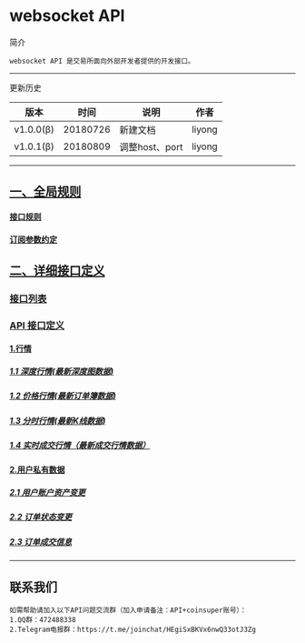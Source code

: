 # websocket API

简介

```
websocket API 是交易所面向外部开发者提供的开发接口。
```

------

更新历史

| 版本        | 时间       | 说明          | 作者     |
| --------- | -------- | ----------- | ------ |
| v1.0.0(β) | 20180726 | 新建文档        | liyong |
| v1.0.1(β) | 20180809 | 调整host、port | liyong |

------

## [一、全局规则](https://github.com/coinsuperapi/websocket_API_docs/wiki#%E4%B8%80%E5%85%A8%E5%B1%80%E8%A7%84%E5%88%99)

#### [接口规则](https://github.com/coinsuperapi/websocket_API_docs/wiki#%E6%8E%A5%E5%8F%A3%E8%A7%84%E5%88%99)

#### [订阅参数约定](https://github.com/coinsuperapi/websocket_API_docs/wiki#%E8%AE%A2%E9%98%85%E5%8F%82%E6%95%B0%E7%BA%A6%E5%AE%9A)

## [二、详细接口定义](https://github.com/coinsuperapi/websocket_API_docs/wiki#%E4%BA%8C%E8%AF%A6%E7%BB%86%E6%8E%A5%E5%8F%A3%E5%AE%9A%E4%B9%89)

### [接口列表](https://github.com/coinsuperapi/websocket_API_docs/wiki#%E6%8E%A5%E5%8F%A3%E5%88%97%E8%A1%A8)

### [API 接口定义](https://github.com/coinsuperapi/websocket_API_docs/wiki#api-%E6%8E%A5%E5%8F%A3%E5%AE%9A%E4%B9%89)

#### [1.行情](https://github.com/coinsuperapi/websocket_API_docs/wiki#1%E8%A1%8C%E6%83%85)

##### [1.1 深度行情(最新深度图数据)](https://github.com/coinsuperapi/websocket_API_docs/wiki#11-%E6%B7%B1%E5%BA%A6%E8%A1%8C%E6%83%85%E6%9C%80%E6%96%B0%E6%B7%B1%E5%BA%A6%E5%9B%BE%E6%95%B0%E6%8D%AE)

##### [1.2 价格行情(最新订单簿数据)](https://github.com/coinsuperapi/websocket_API_docs/wiki#12-%E4%BB%B7%E6%A0%BC%E8%A1%8C%E6%83%85%E6%9C%80%E6%96%B0%E8%AE%A2%E5%8D%95%E7%B0%BF%E6%95%B0%E6%8D%AE)

##### [1.3 分时行情(最新K线数据)](https://github.com/coinsuperapi/websocket_API_docs/wiki#13-%E5%88%86%E6%97%B6%E8%A1%8C%E6%83%85%E6%9C%80%E6%96%B0k%E7%BA%BF%E6%95%B0%E6%8D%AE)

##### [1.4 实时成交行情（最新成交行情数据）](https://github.com/coinsuperapi/websocket_API_docs/wiki#14-%E5%AE%9E%E6%97%B6%E6%88%90%E4%BA%A4%E8%A1%8C%E6%83%85%E6%9C%80%E6%96%B0%E6%88%90%E4%BA%A4%E8%A1%8C%E6%83%85%E6%95%B0%E6%8D%AE)

#### [2.用户私有数据](https://github.com/coinsuperapi/websocket_API_docs/wiki#2%E7%94%A8%E6%88%B7%E7%A7%81%E6%9C%89%E6%95%B0%E6%8D%AE)

##### [2.1 用户账户资产变更](https://github.com/coinsuperapi/websocket_API_docs/wiki#21-%E7%94%A8%E6%88%B7%E8%B4%A6%E6%88%B7%E8%B5%84%E4%BA%A7%E5%8F%98%E6%9B%B4)

##### [2.2 订单状态变更](https://github.com/coinsuperapi/websocket_API_docs/wiki#22-%E8%AE%A2%E5%8D%95%E7%8A%B6%E6%80%81%E5%8F%98%E6%9B%B4)

##### [2.3 订单成交信息](https://github.com/coinsuperapi/websocket_API_docs/wiki#23-%E8%AE%A2%E5%8D%95%E6%88%90%E4%BA%A4%E4%BF%A1%E6%81%AF)

------

## 联系我们

```
如需帮助请加入以下API问题交流群（加入申请备注：API+coinsuper账号）：
1.QQ群：472488338 
2.Telegram电报群：https://t.me/joinchat/HEgiSxBKVx6nwQ33otJ3Zg
```

